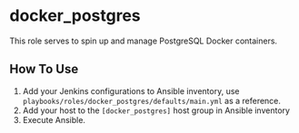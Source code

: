 # docker_postgres
This role serves to spin up and manage PostgreSQL Docker containers.

## How To Use
1. Add your Jenkins configurations to Ansible inventory, use `playbooks/roles/docker_postgres/defaults/main.yml` as a reference.
2. Add your host to the `[docker_postgres]` host group in Ansible inventory
3. Execute Ansible.
